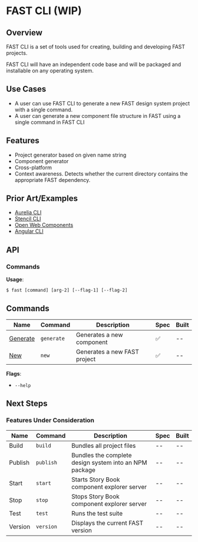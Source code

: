 # FAST CLI (WIP)

## Overview
FAST CLI is a set of tools used for creating, building and developing FAST projects.

FAST CLI will have an independent code base and will be packaged and installable on any operating system.

## Use Cases
- A user can use FAST CLI to generate a new FAST design system project with a single command.
- A user can generate a new component file structure in FAST using a single command in FAST CLI

## Features
- Project generator based on given name string
- Component generator
- Cross-platform
- Context awareness. Detects whether the current directory contains the appropriate FAST dependency.

## Prior Art/Examples
- [Aurelia CLI](https://aurelia.io/docs/cli/basics/)
- [Stencil CLI](https://stenciljs.com/docs/cli)
- [Open Web Components](https://open-wc.org/docs/development/generator/)
- [Angular CLI](https://cli.angular.io/)

## API

### Commands

**Usage**:
```
$ fast [command] [arg-2] [--flag-1] [--flag-2]
 ```
## Commands

| Name                             | Command    | Description                                                  | Spec                 | Built   |
|----------------------------------|------------|--------------------------------------------------------------|----------------------|---------|
|[Generate](./commands/generate.md)| `generate` | Generates a new component                                    | :white_check_mark:   | --      |
|[New](./commands/new.md)          | `new`      | Generates a new FAST project                                 | :white_check_mark:   | --      |

**Flags**:
- `--help`


## Next Steps

### Features Under Consideration

| Name             | Command    | Description                                                  | Spec                 | Built   |
|------------------|------------|--------------------------------------------------------------|----------------------|---------|
|Build             | `build`    | Bundles all project files                                    | --                   | --      |
|Publish           | `publish`  | Bundles the complete design system into an NPM package       | --                   | --      |
|Start             | `start`    | Starts Story Book component explorer server                  | --                   | --      |
|Stop              | `stop`     | Stops Story Book component explorer server                   | --                   | --      |
|Test              | `test`     | Runs the test suite                                          | --                   | --      |
|Version           | `version`  | Displays the current FAST version                            | --                   | --      |

